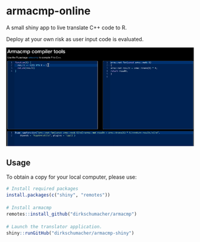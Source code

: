 # armacmp-online

<!-- badges: start -->
<!-- badges: end -->

A small shiny app to live translate C++ code to R. 

Deploy at your own risk as user input code is evaluated.

![demo](docs/armacmp.gif)

## Usage

To obtain a copy for your local computer, please use: 

```r
# Install required packages
install.packages(c("shiny", "remotes"))

# Install armacmp
remotes::install_github("dirkschumacher/armacmp")

# Launch the translator application.
shiny::runGitHub("dirkschumacher/armacmp-shiny")
```
